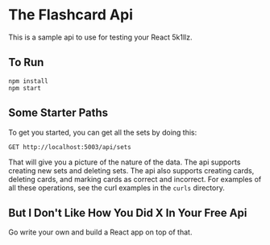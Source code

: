 # The Flashcard Api

This is a sample api to use for testing your React 5k1llz.

## To Run

```
npm install
npm start
```

## Some Starter Paths

To get you started, you can get all the sets by doing this:

```
GET http://localhost:5003/api/sets
```

That will give you a picture of the nature of the data. The api supports creating new sets and deleting sets. The api also supports creating cards, deleting cards, and marking cards as correct and incorrect. For examples of all these operations, see the curl examples in the `curls` directory.

## But I Don't Like How You Did X In Your Free Api

Go write your own and build a React app on top of that.
